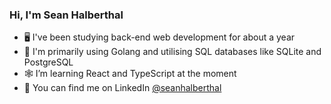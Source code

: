 ### Hi, I'm Sean Halberthal

- 🖥️ I've been studying back-end web development for about a year
- 💾 I'm primarily using Golang and utilising SQL databases like SQLite and PostgreSQL
- 🕸️ I’m learning React and TypeScript at the moment
- 💼 You can find me on LinkedIn [@seanhalberthal](https://www.linkedin.com/in/sean-halberthal-88620a239/)
